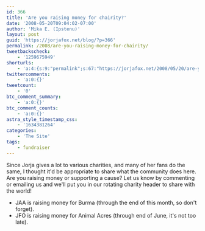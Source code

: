 ```yaml
---
id: 366
title: 'Are you raising money for chairity?'
date: '2008-05-20T09:04:02-07:00'
author: 'Mika E. (Ipstenu)'
layout: post
guid: 'https://jorjafox.net/blog/?p=366'
permalink: /2008/are-you-raising-money-for-chairity/
tweetbackscheck:
    - '1259675949'
shorturls:
    - 'a:4:{s:9:"permalink";s:67:"https://jorjafox.net/2008/05/20/are-you-raising-money-for-chairity/";s:7:"tinyurl";s:25:"http://tinyurl.com/lhalyb";s:4:"isgd";s:18:"http://is.gd/53rRA";s:5:"bitly";s:20:"http://bit.ly/7mrQMT";}'
twittercomments:
    - 'a:0:{}'
tweetcount:
    - '0'
btc_comment_summary:
    - 'a:0:{}'
btc_comment_counts:
    - 'a:0:{}'
astra_style_timestamp_css:
    - '1634381264'
categories:
    - 'The Site'
tags:
    - fundraiser
---
```


Since Jorja gives a lot to various charities, and many of her fans do the same, I thought it'd be appropriate to share what the community does here. Are you raising money or supporting a cause? Let us know by commenting or emailing us and we'll put you in our rotating charity header to share with the world!

<ul>
<li>JAA is raising money for Burma (through the end of this month, so don't forget).</li>
<li>JFO is raising money for Animal Acres (through end of June, it's not too late).</li>
</ul>